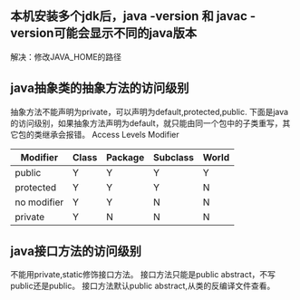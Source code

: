 ## 本机安装多个jdk后，java -version 和 javac -version可能会显示不同的java版本
   解决：修改JAVA_HOME的路径


## java抽象类的抽象方法的访问级别
抽象方法不能声明为private，可以声明为default,protected,public.
下面是java的访问级别，如果抽象方法声明为default，就只能由同一个包中的子类重写，其它包的类继承会报错。
Access Levels  Modifier

  | Modifier    | Class | Package | Subclass | World |
  | ----------- | ----- | ------- | -------- | ----- |  
  | public      | Y     | Y       | Y        | Y     |
  | protected   | Y     | Y       | Y        | N     |
  | no modifier | Y     | Y       | N        | N     |
  | private     | Y     | N       | N        | N     |

## java接口方法的访问级别
不能用private,static修饰接口方法。 接口方法只能是public abstract，不写public还是public。
接口方法默认public abstract,从类的反编译文件查看。





